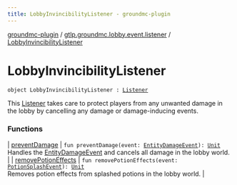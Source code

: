 ```yaml
---
title: LobbyInvincibilityListener - groundmc-plugin
---
```


[groundmc-plugin](../../index.html) / [gtlp.groundmc.lobby.event.listener](../index.html) / [LobbyInvincibilityListener](.)

# LobbyInvincibilityListener

`object LobbyInvincibilityListener : `[`Listener`](https://hub.spigotmc.org/javadocs/spigot/org/bukkit/event/Listener.html)

This [Listener](https://hub.spigotmc.org/javadocs/spigot/org/bukkit/event/Listener.html) takes care to protect players from any unwanted damage in
the lobby by cancelling any damage or damage-inducing events.

### Functions

| [preventDamage](prevent-damage.html) | `fun preventDamage(event: `[`EntityDamageEvent`](https://hub.spigotmc.org/javadocs/spigot/org/bukkit/event/entity/EntityDamageEvent.html)`): `[`Unit`](https://kotlinlang.org/api/latest/jvm/stdlib/kotlin/-unit/index.html)<br>Handles the [EntityDamageEvent](https://hub.spigotmc.org/javadocs/spigot/org/bukkit/event/entity/EntityDamageEvent.html) and cancels all damage in the lobby world. |
| [removePotionEffects](remove-potion-effects.html) | `fun removePotionEffects(event: `[`PotionSplashEvent`](https://hub.spigotmc.org/javadocs/spigot/org/bukkit/event/entity/PotionSplashEvent.html)`): `[`Unit`](https://kotlinlang.org/api/latest/jvm/stdlib/kotlin/-unit/index.html)<br>Removes potion effects from splashed potions in the lobby world. |

